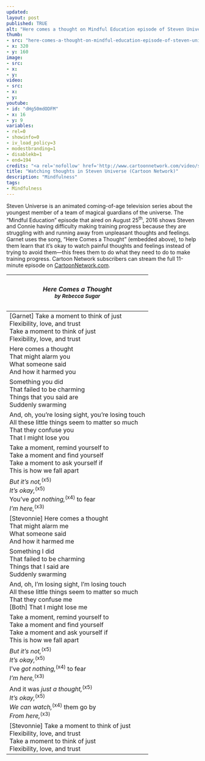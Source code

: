 ```yaml
---
updated:
layout: post
published: TRUE
alt: "Here comes a thought on Mindful Education episode of Steven Universe on Cartoon Network"
thumb:
- src: "here-comes-a-thought-on-mindful-education-episode-of-steven-universe-on-cartoon-network.jpg"
- x: 320
- y: 160
image:
- src: 
- x: 
- y: 
video:
- src: 
- x: 
- y: 
youtube:
- id: "dHg50mdODFM"
- x: 16
- y: 9
variables: 
- rel=0
- showinfo=0
- iv_load_policy=3
- modestbranding=1
- disablekb=1
- end=194
credits: "<a rel='nofollow' href='http://www.cartoonnetwork.com/video/steven-universe/mindful-education-episode.html'>Steven Universe &copy;&nbsp;Cartoon&nbsp;Network</a>"
title: "Watching thoughts in Steven Universe (Cartoon Network)"
description: "Mindfulness"
tags:
- Mindfulness
---
```

Steven Universe is an animated coming-of-age television series about the youngest member of a team of magical guardians of the universe. The “Mindful Education” episode that aired on August 25<sup>th</sup>, 2016 shows Steven and Connie having difficulty making training progress because they are struggling with and running away from unpleasant thoughts and feelings. Garnet uses the song, “Here Comes a Thought” (embedded above), to help them learn that it’s okay to watch painful thoughts and feelings instead of trying to avoid them&mdash;this frees them to do what they need to do to make training progress. Cartoon Network subscribers can stream the full 11-minute episode on <a rel='nofollow' href='http://www.cartoonnetwork.com/video/steven-universe/mindful-education-episode.html'>CartoonNetwork.com</a>.

<table class="ui inverted very compact collapsing blue striped table">
<thead><tr><th><h5>Here Comes a Thought<br><small>by Rebecca Sugar</small></h5></th></tr></thead>
<tbody class="lyrics">
<tr><td>
		<div>[Garnet] Take a moment to think of just</div>
		<div>Flexibility, love, and trust</div>
		<div>Take a moment to think of just</div>
		<div>Flexibility, love, and trust</div>
</td></tr>
<tr><td>
		<div>Here comes a thought</div>
		<div>That might alarm you</div>
		<div>What someone said</div>
		<div>And how it harmed you</div>
</td></tr>
<tr><td>
		<div>Something you did</div>
		<div>That failed to be charming</div>
		<div>Things that you said are</div>
		<div>Suddenly swarming</div>
</td></tr>
<tr><td>
		<div>And, oh, you’re losing sight, you’re losing touch</div>
		<div>All these little things seem to matter so much</div>
		<div>That they confuse you</div>
		<div>That I might lose you</div>
</td></tr>
<tr><td>
		<div>Take a moment, remind yourself to</div>
		<div>Take a moment and find yourself</div>
		<div>Take a moment to ask yourself if</div>
		<div>This is how we fall apart</div>
</td></tr>
<tr><td>
		<div><i>But it’s not,</i><sup>(x5)</sup></div>
		<div><i>It’s okay,</i><sup>(x5)</sup></div>
		<div>You’ve <i>got nothing,</i><sup>(x4)</sup> to fear</div>
		<div><i>I’m here,</i><sup>(x3)</sup></div>
</td></tr>
<tr><td>
		<div>[Stevonnie] Here comes a thought</div>
		<div>That might alarm me</div>
		<div>What someone said</div>
		<div>And how it harmed me</div>
</td></tr>
<tr><td>
		<div>Something I did</div>
		<div>That failed to be charming</div>
		<div>Things that I said are</div>
		<div>Suddenly swarming</div>
</td></tr>
<tr><td>
		<div>And, oh, I’m losing sight, I’m losing touch</div>
		<div>All these little things seem to matter so much</div>
		<div>That they confuse me</div>
		<div>[Both] That I might lose me</div>
</td></tr>
<tr><td>
		<div>Take a moment, remind yourself to</div>
		<div>Take a moment and find yourself</div>
		<div>Take a moment and ask yourself if</div>
		<div>This is how we fall apart</div>
</td></tr>
<tr><td>
		<div><i>But it’s not,</i><sup>(x5)</sup></div>
		<div><i>It’s okay,</i><sup>(x5)</sup></div>
		<div>I’ve <i>got nothing,</i><sup>(x4)</sup> to fear</div>
		<div><i>I’m here,</i><sup>(x3)</sup></div>
</td></tr>
<tr><td>
		<div>And it was <i>just a thought,</i><sup>(x5)</sup></div>
		<div><i>It’s okay,</i><sup>(x5)</sup></div>
		<div><i>We can watch,</i><sup>(x4)</sup> them go by</div>
		<div><i>From here,</i><sup>(x3)</sup></div>
</td></tr>
<tr><td>
		<div>[Stevonnie] Take a moment to think of just</div>
		<div>Flexibility, love, and trust</div>
		<div>Take a moment to think of just</div>
		<div>Flexibility, love, and trust</div>
</td></tr>
</tbody>
</table>